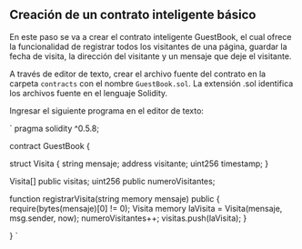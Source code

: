 ## Creación de un contrato inteligente básico

En este paso se va a crear el contrato inteligente GuestBook, el cual ofrece la funcionalidad de registrar todos los visitantes de una página, guardar la fecha de visita, la dirección del visitante y un mensaje que deje el visitante.

A través de editor de texto, crear el archivo fuente del contrato en la carpeta
`contracts` con el nombre `GuestBook.sol`. La extensión .sol identifica los archivos fuente en el lenguaje Solidity.

Ingresar el siguiente programa en el editor de texto:  

`
pragma solidity ^0.5.8;

contract GuestBook {

  struct Visita {
    string mensaje;
    address visitante;
    uint256 timestamp;
  }


  Visita[] public visitas;
  uint256 public numeroVisitantes;


  function registrarVisita(string memory mensaje) public {
    require(bytes(mensaje)[0] != 0);
    Visita memory laVisita = Visita(mensaje, msg.sender, now);
    numeroVisitantes++;
    visitas.push(laVisita);
  }


}
`
